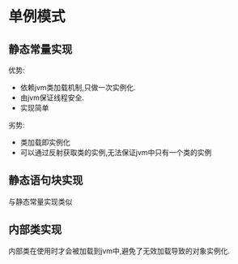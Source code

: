 # 单例模式

## 静态常量实现

优势:

* 依赖jvm类加载机制,只做一次实例化.
* 由jvm保证线程安全.
* 实现简单

劣势:

* 类加载即实例化
* 可以通过反射获取类的实例,无法保证jvm中只有一个类的实例

## 静态语句块实现

与静态常量实现类似

## 内部类实现

内部类在使用时才会被加载到jvm中,避免了无效加载导致的对象实例化.


  
